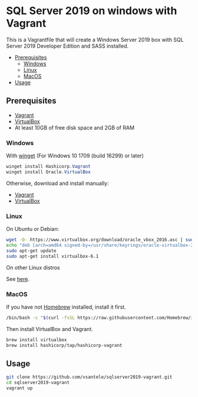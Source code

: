 # SQL Server 2019 on windows with Vagrant <!-- omit in toc -->

This is a Vagrantfile that will create a Windows Server 2019 box with SQL Server 2019 Developer Edition and SASS installed.

- [Prerequisites](#prerequisites)
  - [Windows](#windows)
  - [Linux](#linux)
  - [MacOS](#macos)
- [Usage](#usage)

## Prerequisites

- [Vagrant](https://www.vagrantup.com/downloads.html)
- [VirtualBox](https://www.virtualbox.org/wiki/Downloads)
- At least 10GB of free disk space and 2GB of RAM

### Windows

With [winget](https://learn.microsoft.com/fr-fr/windows/package-manager/winget/) (For Windows 10 1709 (build 16299) or later)

```powershell
winget install Hashicorp.Vagrant
winget install Oracle.VirtualBox
```

Otherwise, download and install manually:

- [Vagrant](https://developer.hashicorp.com/vagrant/downloads)
- [VirtualBox](https://www.virtualbox.org/wiki/Downloads)

### Linux

On Ubuntu or Debian:

```bash
wget -O- https://www.virtualbox.org/download/oracle_vbox_2016.asc | sudo gpg --dearmor --yes --output /usr/share/keyrings/oracle-virtualbox-2016.gpg
echo "deb [arch=amd64 signed-by=/usr/share/keyrings/oracle-virtualbox-2016.gpg] https://download.virtualbox.org/virtualbox/debian $(lsb_release -cs) contrib" | sudo tee /etc/apt/sources.list.d/virtualbox.list
sudo apt-get update
sudo apt-get install virtualbox-6.1
```

On other Linux distros

See [here](https://www.virtualbox.org/wiki/Linux_Downloads).

### MacOS

If you have not [Homebrew](https://brew.sh) installed, install it first.

```bash
/bin/bash -c "$(curl -fsSL https://raw.githubusercontent.com/Homebrew/install/HEAD/install.sh)"
```

Then install VirtualBox and Vagrant.

```bash
brew install virtualbox
brew install hashicorp/tap/hashicorp-vagrant
```

## Usage

```bash
git clone https://github.com/vsantele/sqlserver2019-vagrant.git
cd sqlserver2019-vagrant
vagrant up
```
